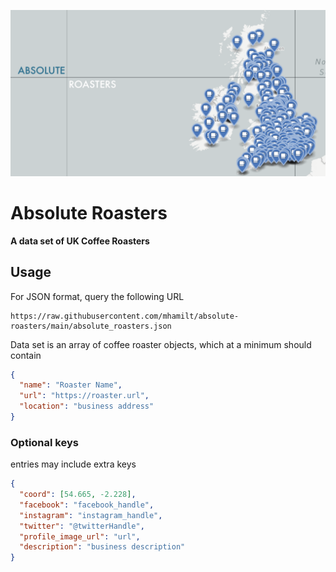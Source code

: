 ![](img/logo.png)

# Absolute Roasters


**A data set of UK Coffee Roasters**

## Usage

For JSON format, query the following URL

```
https://raw.githubusercontent.com/mhamilt/absolute-roasters/main/absolute_roasters.json
```

Data set is an array of coffee roaster objects, which at a minimum should contain

```json
{
  "name": "Roaster Name",
  "url": "https://roaster.url",
  "location": "business address"
}
```

### Optional keys

entries may include extra keys

```json
{
  "coord": [54.665, -2.228],
  "facebook": "facebook_handle",
  "instagram": "instagram_handle",
  "twitter": "@twitterHandle",
  "profile_image_url": "url",
  "description": "business description"
}
```
